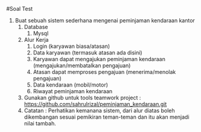 #Soal Test

1. Buat sebuah sistem sederhana mengenai peminjaman kendaraan kantor
    1. Database 
        1. Mysql
    2. Alur Kerja
        1. Login (karyawan biasa/atasan)
        2. Data karyawan (termasuk atasan ada disini)
        3. Karyawan dapat mengajukan peminjaman kendaraan (mengajukan/membatalkan pengajuan)
        4. Atasan dapat memproses pengajuan  (menerima/menolak pengajuan)
        5. Data kendaraan (mobil/motor)
        6. Riwayat peminjaman kendaraan 
    3. Gunakan github untuk tools teamwork project : https://github.com/sahrulrizal/peminjaman_kendaraan.git
    4. Catatan : Perhatikan kemanana sistem, dari alur diatas boleh dikembangan sesuai pemikiran teman-teman dan itu akan menjadi nilai tambah.
